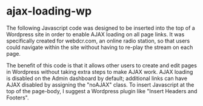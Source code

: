 # ajax-loading-wp

The following Javascript code was designed to be inserted into the top of a Wordpress site in order to enable AJAX loading on all page links. It was specifically created for webdcr.com, an online radio station, so that users could navigate within the site without having to re-play the stream on each page.

The benefit of this code is that it allows other users to create and edit pages in Wordpress without taking extra steps to make AJAX work. AJAX loading is disabled on the Admin dashboard by default; additional links can have AJAX disabled by assigning the "noAJAX" class. To insert Javascript at the top of the page-body, I suggest a Wordpress plugin like "Insert Headers and Footers". 
